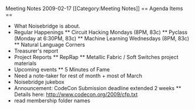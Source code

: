 Meeting Notes 2009-02-17 
 [[Category:Meeting Notes]]
== Agenda Items ==
* What Noisebridge is about.
* Regular Happenings
** Circuit Hacking Mondays (8PM, 83c)
** Pyclass (Monday at 6:30PM, 83c)
** Machine Learning Wednesdays (8PM, 83c)
** Natural Language Corners
* Treasurer's report
* Project Reports
** RepRap
** Metallic Fabric / Soft Switches project materials 
* Upcoming events
** 5 Minutes of Fame
* Need a note-taker for rest of month + most of March
* Noisebridge jukebox
* Announcement: CodeCon Submission deadline extended 2 weeks
** Details here: http://www.codecon.org/2009/cfp.txt
* read membership folder names